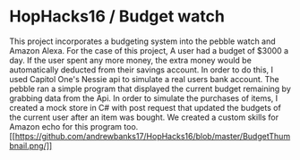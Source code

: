 # HopHacks16 / Budget watch
This project incorporates a budgeting system into the pebble watch and Amazon Alexa. For the case of this project, A user had a budget of $3000 a day. If the user spent any more money, the extra money would be automatically deducted from their savings account. In order to do this, I used Capitol One's Nessie api to simulate a real users bank account. The pebble ran a simple program that displayed the current budget remaining by grabbing data from the Api. In order to simulate the purchases of items, I created a mock store in C# with post request that updated the budgets of the current user after an item was bought. We created a custom skills for Amazon echo for this program too.
[[https://github.com/andrewbanks17/HopHacks16/blob/master/BudgetThumbnail.png/]]
